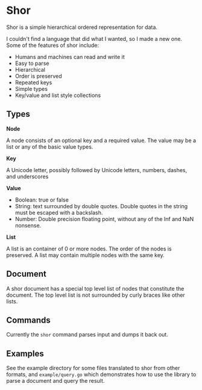 Shor
====

Shor is a simple hierarchical ordered representation for data.

I couldn't find a language that did what I wanted, so I made a new one.  Some of the
features of shor include:

* Humans and machines can read and write it
* Easy to parse
* Hierarchical
* Order is preserved
* Repeated keys
* Simple types
* Key/value and list style collections

Types
-----

**Node**

A node consists of an optional key and a required value.  The value may be a
list or any of the basic value types.

**Key**

A Unicode letter, possibly followed by Unicode letters, numbers, dashes, and underscores

**Value**

* Boolean: true or false
* String: text surrounded by double quotes.
  Double quotes in the string must be escaped with a backslash.
* Number: Double precision floating point, without any of the Inf and NaN nonsense.

**List**

A list is an container of 0 or more nodes.  The order of the nodes is
preserved.  A list may contain multiple nodes with the same key.

Document
--------

A shor document has a special top level list of nodes that constitute the
document.  The top level list is not surrounded by curly braces like other
lists.

Commands
--------

Currently the `shor` command parses input and dumps it back out.

Examples
--------

See the example directory for some files translated to shor from other formats,
and `example/query.go` which demonstrates how to use the library to parse a
document and query the result.
